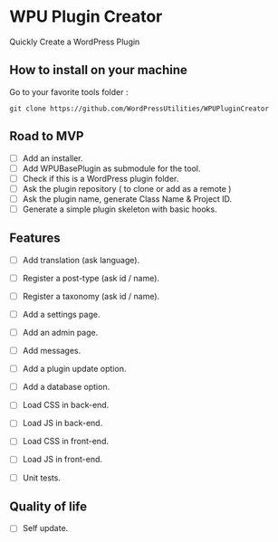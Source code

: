 # WPU Plugin Creator

Quickly Create a WordPress Plugin

## How to install on your machine

Go to your favorite tools folder :

```
git clone https://github.com/WordPressUtilities/WPUPluginCreator
```

## Road to MVP

- [ ] Add an installer.
- [ ] Add WPUBasePlugin as submodule for the tool.
- [ ] Check if this is a WordPress plugin folder.
- [ ] Ask the plugin repository ( to clone or add as a remote )
- [ ] Ask the plugin name, generate Class Name & Project ID.
- [ ] Generate a simple plugin skeleton with basic hooks.

## Features

- [ ] Add translation (ask language).
- [ ] Register a post-type (ask id / name).
- [ ] Register a taxonomy (ask id / name).
- [ ] Add a settings page.
- [ ] Add an admin page.
- [ ] Add messages.
- [ ] Add a plugin update option.
- [ ] Add a database option.
- [ ] Load CSS in back-end.
- [ ] Load JS in back-end.
- [ ] Load CSS in front-end.
- [ ] Load JS in front-end.
- [ ] Unit tests.


## Quality of life

- [ ] Self update.


